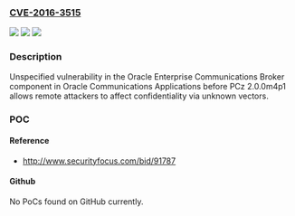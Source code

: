 ### [CVE-2016-3515](https://cve.mitre.org/cgi-bin/cvename.cgi?name=CVE-2016-3515)
![](https://img.shields.io/static/v1?label=Product&message=n%2Fa&color=blue)
![](https://img.shields.io/static/v1?label=Version&message=n%2Fa&color=blue)
![](https://img.shields.io/static/v1?label=Vulnerability&message=n%2Fa&color=brighgreen)

### Description

Unspecified vulnerability in the Oracle Enterprise Communications Broker component in Oracle Communications Applications before PCz 2.0.0m4p1 allows remote attackers to affect confidentiality via unknown vectors.

### POC

#### Reference
- http://www.securityfocus.com/bid/91787

#### Github
No PoCs found on GitHub currently.

